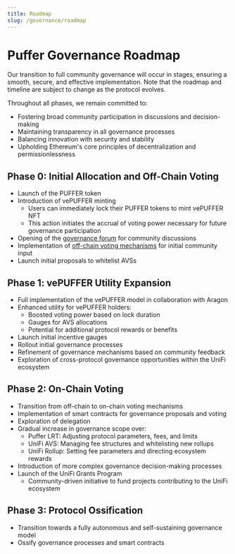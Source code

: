 ```yaml
---
title: Roadmap
slug: /governance/roadmap
---
```


# Puffer Governance Roadmap

Our transition to full community governance will occur in stages, ensuring a smooth, secure, and effective implementation. Note that the roadmap and timeline are subject to change as the protocol evolves.

Throughout all phases, we remain committed to:
- Fostering broad community participation in discussions and decision-making
- Maintaining transparency in all governance processes
- Balancing innovation with security and stability
- Upholding Ethereum's core principles of decentralization and permissionlessness

## Phase 0: Initial Allocation and Off-Chain Voting

- Launch of the PUFFER token
- Introduction of vePUFFER minting
  - Users can immediately lock their PUFFER tokens to mint vePUFFER NFT
  - This action initiates the accrual of voting power necessary for future governance participation
- Opening of the [governance forum](https://governance.puffer.fi) for community discussions
- Implementation of [off-chain voting mechanisms](https://vote.puffer.fi) for initial community input
- Launch initial proposals to whitelist AVSs

## Phase 1: vePUFFER Utility Expansion

- Full implementation of the vePUFFER model in collaboration with Aragon
- Enhanced utility for vePUFFER holders:
  - Boosted voting power based on lock duration
  - Gauges for AVS allocations
  - Potential for additional protocol rewards or benefits
- Launch initial incentive gauges
- Rollout initial governance processes
- Refinement of governance mechanisms based on community feedback
- Exploration of cross-protocol governance opportunities within the UniFi ecosystem

## Phase 2: On-Chain Voting

- Transition from off-chain to on-chain voting mechanisms
- Implementation of smart contracts for governance proposals and voting
- Exploration of delegation
- Gradual increase in governance scope over:
  - Puffer LRT: Adjusting protocol parameters, fees, and limits
  - UniFi AVS: Managing fee structures and whitelisting new rollups
  - UniFi Rollup: Setting fee parameters and directing ecosystem rewards
- Introduction of more complex governance decision-making processes
- Launch of the UniFi Grants Program
  - Community-driven initiative to fund projects contributing to the UniFi ecosystem 

## Phase 3: Protocol Ossification
- Transition towards a fully autonomous and self-sustaining governance model
- Ossify governance processes and smart contracts